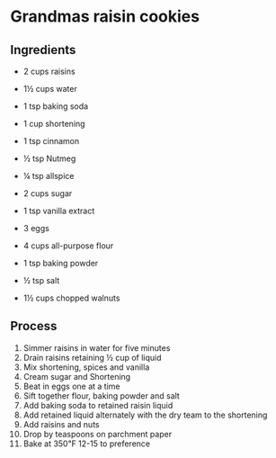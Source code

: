 # Grandmas raisin cookies

## Ingredients
* 2 cups raisins
* 1½ cups water
* 1 tsp baking soda

* 1 cup shortening
* 1 tsp cinnamon
* ½ tsp Nutmeg
* ¼ tsp allspice
* 2 cups sugar
* 1 tsp vanilla extract
* 3 eggs

* 4 cups all-purpose flour
* 1 tsp baking powder
* ½ tsp salt

* 1½ cups chopped walnuts

## Process
1. Simmer raisins in water for five minutes
1. Drain raisins retaining ½ cup of liquid
1. Mix shortening, spices and vanilla
1. Cream sugar and Shortening
1. Beat in eggs one at a time
1. Sift together flour, baking powder and salt
1. Add baking soda to retained raisin liquid
1. Add retained liquid alternately with the dry team to the shortening
1. Add raisins and nuts
1. Drop by teaspoons on parchment paper
1. Bake at 350℉ 12-15 to preference
